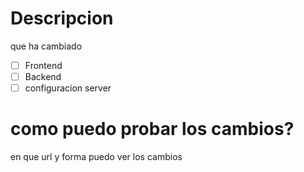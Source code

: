 # Descripcion 
que ha cambiado
- [ ] Frontend
- [ ] Backend
- [ ] configuracion server

# como puedo probar los cambios?
en que url y forma puedo ver los cambios

